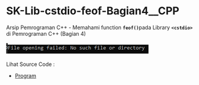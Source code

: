 # SK-Lib-cstdio-feof-Bagian4__CPP
Arsip Pemrograman C++ - Memahami function <code><b>feof()</b></code>pada Library <code><b>&lt;cstdio></b></code> di Pemrograman C++ (Bagian 4)<br><br>
<img src="https://github.com/RizkyKhapidsyah/SK-Lib-cstdio-feof-Bagian4__CPP/blob/master/SK-Lib-cstdio-feof-Bagian4__CPP/x64/result/001.PNG"><br><br>
Lihat Source Code : <br>
- <a href="https://github.com/RizkyKhapidsyah/SK-Lib-cstdio-feof-Bagian4__CPP/blob/master/SK-Lib-cstdio-feof-Bagian4__CPP/Source.cpp">Program</a>
